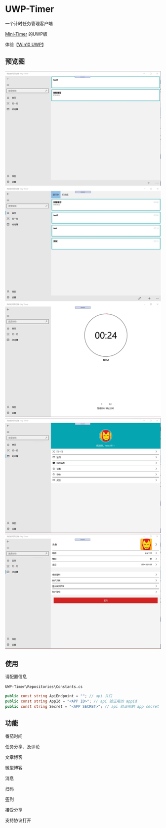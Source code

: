 # UWP-Timer
 
 一个计时任务管理客户端

 [Mini-Timer](https://github.com/zx648383079/Mini-Timer) 的UWP版

 体验【[Win10 UWP](https://www.microsoft.com/store/apps/9MT2DR6PDFG9)】

 ## 预览图

 ![](screen/1.jpg)
 ![](screen/2.jpg)
 ![](screen/3.jpg)
 ![](screen/4.jpg)
 ![](screen/5.jpg)

 ## 使用

 请配置信息

`UWP-Timer\Repositories\Constants.cs`

```c#
public const string ApiEndpoint = ""; // api 入口
public const string AppId = "<APP ID>"; // api 验证用的 appid
public const string Secret = "<APP SECRET>"; // api 验证用的 app secret
```

## 功能

番茄时间

任务分享、及评论

文章博客

微型博客

消息

扫码

签到

接受分享

支持协议打开
